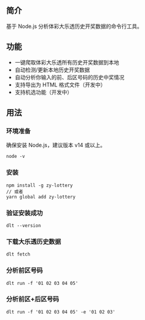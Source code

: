 ## 简介
基于 Node.js 分析体彩大乐透历史开奖数据的命令行工具。

## 功能
- 一键爬取体彩大乐透所有历史开奖数据到本地
- 自动检测/更新本地历史开奖数据
- 自动分析你输入的前、后区号码的历史中奖情况
- 支持导出为 HTML 格式文件（开发中）
- 支持机选功能（开发中）

## 用法

### 环境准备
确保安装 Node.js，建议版本 v14 或以上。
```shell
node -v
```

### 安装
```shell
npm install -g zy-lottery
// 或者
yarn global add zy-lottery
```

### 验证安装成功
```shell
dlt --version
```

### 下载大乐透历史数据
```shell
dlt fetch
```

### 分析前区号码
```shell
dlt run -f '01 02 03 04 05'
```

### 分析前区+后区号码
```shell
dlt run -f '01 02 03 04 05' -e '01 02 03'
```